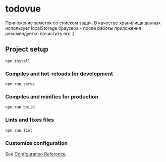 # todovue

Приложение заметок со списком задач.
В качестве хранилища данных использует localStorage браузера - после работы приложения рекомендуется почистить его :)



## Project setup
```
npm install
```

### Compiles and hot-reloads for development
```
npm run serve
```

### Compiles and minifies for production
```
npm run build
```

### Lints and fixes files
```
npm run lint
```

### Customize configuration
See [Configuration Reference](https://cli.vuejs.org/config/).
